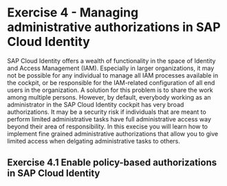 # Exercise 4 - Managing administrative authorizations in SAP Cloud Identity

SAP Cloud Identity offers a wealth of functionality in the space of Identity and Access Management (IAM). Especially in larger organizations, it may not be possible for any individual to manage all IAM processes available in the cockpit, or be responsible for the IAM-related configuration of all end users in the organization. A solution for this problem is to share the work among multiple persons. However, by default, everybody working as an administrator in the SAP Cloud Identity cockpit has very broad authorizations. It may be a security risk if individuals that are meant to perform limited administrative tasks have full administrative access way beyond their area of responsibility. 
In this execise you will learn how to implement fine grained administrative authorizations that allow you to give limited access when delgating administrative tasks to others.  

## Exercise 4.1 Enable policy-based authorizations in SAP Cloud Identity


